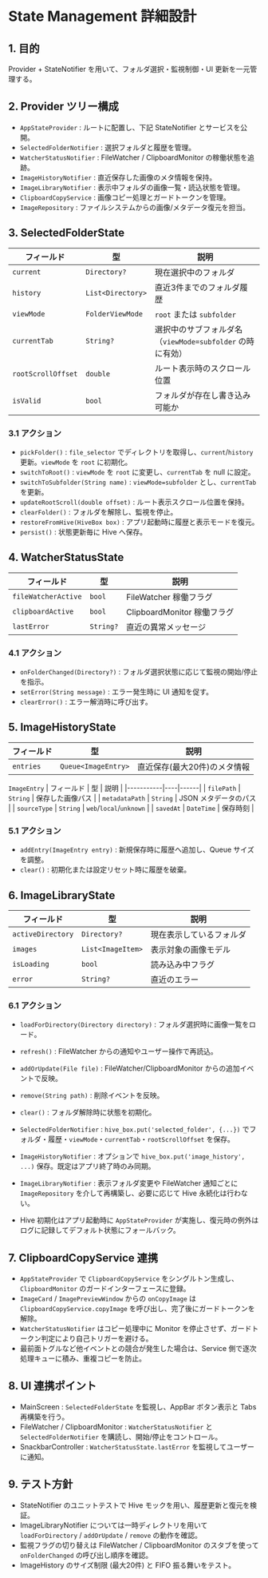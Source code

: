 # State Management 詳細設計

## 1. 目的
Provider + StateNotifier を用いて、フォルダ選択・監視制御・UI 更新を一元管理する。

## 2. Provider ツリー構成
- `AppStateProvider` : ルートに配置し、下記 StateNotifier とサービスを公開。
- `SelectedFolderNotifier` : 選択フォルダと履歴を管理。
- `WatcherStatusNotifier` : FileWatcher / ClipboardMonitor の稼働状態を追跡。
- `ImageHistoryNotifier` : 直近保存した画像のメタ情報を保持。
- `ImageLibraryNotifier` : 表示中フォルダの画像一覧・読込状態を管理。
- `ClipboardCopyService` : 画像コピー処理とガードトークンを管理。
- `ImageRepository` : ファイルシステムからの画像/メタデータ復元を担当。

## 3. SelectedFolderState
| フィールド | 型 | 説明 |
|-----------|----|------|
| `current` | `Directory?` | 現在選択中のフォルダ |
| `history` | `List<Directory>` | 直近3件までのフォルダ履歴 |
| `viewMode` | `FolderViewMode` | `root` または `subfolder` |
| `currentTab` | `String?` | 選択中のサブフォルダ名（`viewMode=subfolder` の時に有効） |
| `rootScrollOffset` | `double` | ルート表示時のスクロール位置 |
| `isValid` | `bool` | フォルダが存在し書き込み可能か |

### 3.1 アクション
- `pickFolder()` : `file_selector` でディレクトリを取得し、`current`/`history` 更新。`viewMode` を `root` に初期化。
- `switchToRoot()` : `viewMode` を `root` に変更し、`currentTab` を null に設定。
- `switchToSubfolder(String name)` : `viewMode=subfolder` とし、`currentTab` を更新。
- `updateRootScroll(double offset)` : ルート表示スクロール位置を保持。
- `clearFolder()` : フォルダを解除し、監視を停止。
- `restoreFromHive(HiveBox box)` : アプリ起動時に履歴と表示モードを復元。
- `persist()` : 状態更新毎に Hive へ保存。

## 4. WatcherStatusState
| フィールド | 型 | 説明 |
|-----------|----|------|
| `fileWatcherActive` | `bool` | FileWatcher 稼働フラグ |
| `clipboardActive` | `bool` | ClipboardMonitor 稼働フラグ |
| `lastError` | `String?` | 直近の異常メッセージ |

### 4.1 アクション
- `onFolderChanged(Directory?)` : フォルダ選択状態に応じて監視の開始/停止を指示。
- `setError(String message)` : エラー発生時に UI 通知を促す。
- `clearError()` : エラー解消時に呼び出す。

## 5. ImageHistoryState
| フィールド | 型 | 説明 |
|-----------|----|------|
| `entries` | `Queue<ImageEntry>` | 直近保存(最大20件)のメタ情報 |

`ImageEntry`
| フィールド | 型 | 説明 |
|-----------|----|------|
| `filePath` | `String` | 保存した画像パス |
| `metadataPath` | `String` | JSON メタデータのパス |
| `sourceType` | `String` | `web`/`local`/`unknown` |
| `savedAt` | `DateTime` | 保存時刻 |

### 5.1 アクション
- `addEntry(ImageEntry entry)` : 新規保存時に履歴へ追加し、Queue サイズを調整。
- `clear()` : 初期化または設定リセット時に履歴を破棄。

## 6. ImageLibraryState
| フィールド | 型 | 説明 |
|-----------|----|------|
| `activeDirectory` | `Directory?` | 現在表示しているフォルダ |
| `images` | `List<ImageItem>` | 表示対象の画像モデル |
| `isLoading` | `bool` | 読み込み中フラグ |
| `error` | `String?` | 直近のエラー |

### 6.1 アクション
- `loadForDirectory(Directory directory)` : フォルダ選択時に画像一覧をロード。
- `refresh()` : FileWatcher からの通知やユーザー操作で再読込。
- `addOrUpdate(File file)` : FileWatcher/ClipboardMonitor からの追加イベントで反映。
- `remove(String path)` : 削除イベントを反映。
- `clear()` : フォルダ解除時に状態を初期化。

- `SelectedFolderNotifier` : `hive_box.put('selected_folder', {...})` でフォルダ・履歴・`viewMode`・`currentTab`・`rootScrollOffset` を保存。
- `ImageHistoryNotifier` : オプションで `hive_box.put('image_history', ...)` 保存。既定はアプリ終了時のみ同期。
- `ImageLibraryNotifier` : 表示フォルダ変更や FileWatcher 通知ごとに `ImageRepository` を介して再構築し、必要に応じて Hive 永続化は行わない。
- Hive 初期化はアプリ起動時に `AppStateProvider` が実施し、復元時の例外はログに記録してデフォルト状態にフォールバック。

## 7. ClipboardCopyService 連携
- `AppStateProvider` で `ClipboardCopyService` をシングルトン生成し、`ClipboardMonitor` のガードインターフェースに登録。
- `ImageCard` / `ImagePreviewWindow` からの `onCopyImage` は `ClipboardCopyService.copyImage` を呼び出し、完了後にガードトークンを解除。
- `WatcherStatusNotifier` はコピー処理中に Monitor を停止させず、ガードトークン判定により自己トリガーを避ける。
- 最前面トグルなど他イベントとの競合が発生した場合は、Service 側で逐次処理キューに積み、重複コピーを防止。

## 8. UI 連携ポイント
- MainScreen : `SelectedFolderState` を監視し、AppBar ボタン表示と Tabs 再構築を行う。
- FileWatcher / ClipboardMonitor : `WatcherStatusNotifier` と `SelectedFolderNotifier` を購読し、開始/停止をコントロール。
- SnackbarController : `WatcherStatusState.lastError` を監視してユーザーに通知。

## 9. テスト方針
- StateNotifier のユニットテストで Hive モックを用い、履歴更新と復元を検証。
- ImageLibraryNotifier については一時ディレクトリを用いて `loadForDirectory` / `addOrUpdate` / `remove` の動作を確認。
- 監視フラグの切り替えは FileWatcher / ClipboardMonitor のスタブを使って `onFolderChanged` の呼び出し順序を確認。
- ImageHistory のサイズ制限 (最大20件) と FIFO 振る舞いをテスト。

